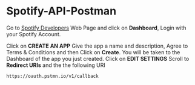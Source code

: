 # Spotify-API-Postman

Go to [Spotify Developers](https://developer.spotify.com/) Web Page and click on **Dashboard**, Login with your Spotify Account.

Click on **CREATE AN APP**
Give the app a name and description, Agree to Terms & Conditions and then Click on **Create**.
You will be taken to the Dashboard of the app you just created.
Click on **EDIT SETTINGS**
Scroll to **Redirect URIs** and the the following URI
```
https://oauth.pstmn.io/v1/callback
```
